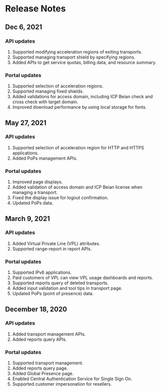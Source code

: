 # Release Notes

## Dec 6, 2021
### API updates
1. Supported modifying acceleration regions of exiting transports.
2. Supported managing transport shield by specifying regions.
3. Added APIs to get service quotas, billing data, and resource summary.

### Portal updates
1. Supported selection of acceleration regions.
2. Supported managing fixed shields.
3. Added validations for access domain, including ICP Beian check and cross check with target domain.
4. Improved download performance by using local storage for fonts.

## May 27, 2021
### API updates
1. Supported selection of acceleration region for HTTP and HTTPS applications.
2. Added PoPs management APIs.

### Portal updates
1. Improved page displays.
2. Added validation of access domain and ICP Beian license when managing a transport.
3. Fixed the display issue for logout confirmation.
4. Updated PoPs data.

## March 9, 2021
### API updates
1. Added Virtual Private Line (VPL) attributes.
2. Supported range-report in report APIs.

### Portal updates
1. Supported IPv6 applications.
2. Paid customers of VPL can view VPL usage dashboards and reports.
3. Supported reports query of deleted transports.
4. Added input validation and tool tips in transport page.
5. Updated PoPs (point of presence) data.

## December 18, 2020
### API updates
1. Added transport management APIs.
2. Added reports query APIs.

### Portal updates
1. Supported transport management.
2. Added reports query page.
3. Added Global Presence page.
4. Enabled Central Authentication Service for Single Sign On.
5. Supported customer impersonation for resellers.
